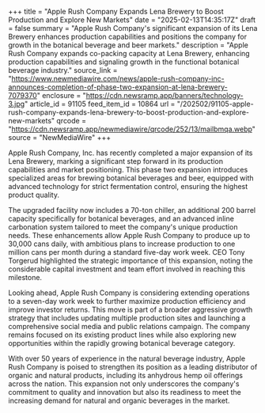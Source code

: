+++
title = "Apple Rush Company Expands Lena Brewery to Boost Production and Explore New Markets"
date = "2025-02-13T14:35:17Z"
draft = false
summary = "Apple Rush Company's significant expansion of its Lena Brewery enhances production capabilities and positions the company for growth in the botanical beverage and beer markets."
description = "Apple Rush Company expands co-packing capacity at Lena Brewery, enhancing production capabilities and signaling growth in the functional botanical beverage industry."
source_link = "https://www.newmediawire.com/news/apple-rush-company-inc-announces-completion-of-phase-two-expansion-at-lena-brewery-7079370"
enclosure = "https://cdn.newsramp.app/banners/technology-3.jpg"
article_id = 91105
feed_item_id = 10864
url = "/202502/91105-apple-rush-company-expands-lena-brewery-to-boost-production-and-explore-new-markets"
qrcode = "https://cdn.newsramp.app/newmediawire/qrcode/252/13/mailbmqa.webp"
source = "NewMediaWire"
+++

<p>Apple Rush Company, Inc. has recently completed a major expansion of its Lena Brewery, marking a significant step forward in its production capabilities and market positioning. This phase two expansion introduces specialized areas for brewing botanical beverages and beer, equipped with advanced technology for strict fermentation control, ensuring the highest product quality.</p><p>The upgraded facility now includes a 70-ton chiller, an additional 200 barrel capacity specifically for botanical beverages, and an advanced inline carbonation system tailored to meet the company's unique production needs. These enhancements allow Apple Rush Company to produce up to 30,000 cans daily, with ambitious plans to increase production to one million cans per month during a standard five-day work week. CEO Tony Torgerud highlighted the strategic importance of this expansion, noting the considerable capital investment and team effort involved in reaching this milestone.</p><p>Looking ahead, Apple Rush Company is considering extending operations to a seven-day work week to further maximize production efficiency and improve investor returns. This move is part of a broader aggressive growth strategy that includes updating multiple production sites and launching a comprehensive social media and public relations campaign. The company remains focused on its existing product lines while also exploring new opportunities within the rapidly growing botanical beverage category.</p><p>With over 50 years of experience in the natural beverage industry, Apple Rush Company is poised to strengthen its position as a leading distributor of organic and natural products, including its anhydrous hemp oil offerings across the nation. This expansion not only underscores the company's commitment to quality and innovation but also its readiness to meet the increasing demand for natural and organic beverages in the market.</p>